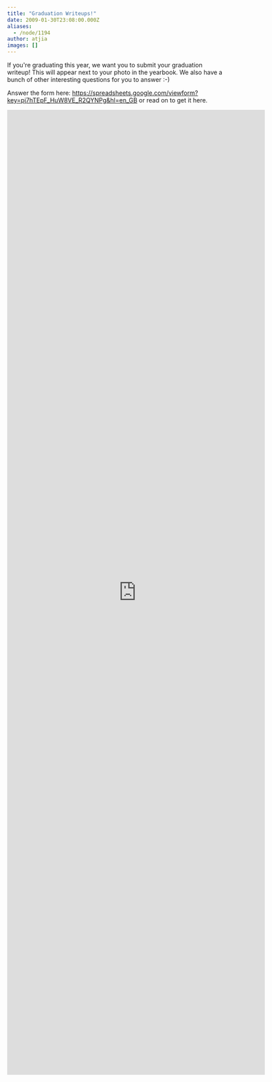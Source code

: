 ```yaml
---
title: "Graduation Writeups!"
date: 2009-01-30T23:08:00.000Z
aliases:
  - /node/1194
author: atjia
images: []
---
```


<div class="field field-name-body field-type-text-with-summary field-label-hidden"><div class="field-items"><div class="field-item even"><p>If you&apos;re graduating this year, we want you to submit your graduation writeup!  This will appear next to your photo in the yearbook.  We also have a bunch of other interesting questions for you to answer :-)</p>
<p>Answer the form here: <a href="https://spreadsheets.google.com/viewform?key=pj7hTEpF_HuW8VE_R2QYNPg&amp;hl=en_GB">https://spreadsheets.google.com/viewform?key=pj7hTEpF_HuW8VE_R2QYNPg&amp;hl=en_GB</a> or read on to get it here.</p>
<!--break--><iframe src="https://spreadsheets.google.com/embeddedform?key=pj7hTEpF_HuW8VE_R2QYNPg" width="600" height="2246" frameborder="0" marginheight="0" marginwidth="0">Loading...</iframe></div></div></div>    <footer>
          </footer>
